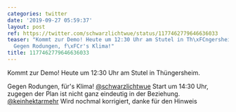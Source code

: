 ```yaml
---
categories: twitter
date: '2019-09-27 05:59:37'
layout: post
ref: https://twitter.com/schwarzlichtwue/status/1177462779646636033
teaser: "Kommt zur Demo! Heute um 12:30 Uhr am Stutel in Th\xFCngersheim.\n\n\n\n\
  Gegen Rodungen, f\xFCr's Klima!"
title: 1177462779646636033
---
```

Kommt zur Demo! Heute um 12:30 Uhr am Stutel in Thüngersheim.



Gegen Rodungen, für's Klima!
[@schwarzlichtwue](https://twitter.com/schwarzlichtwue) Start um 14:30 Uhr, zugegen der Plan ist nicht ganz eindeutig in der Beziehung.
[@keinhektarmehr](https://twitter.com/keinhektarmehr) Wird nochmal korrigiert, danke für den Hinweis